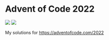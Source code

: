 # Advent of Code 2022
![](https://img.shields.io/badge/stars%20⭐-20-yellow) ![](https://img.shields.io/badge/days%20completed-10-red)

My solutions for https://adventofcode.com/2022